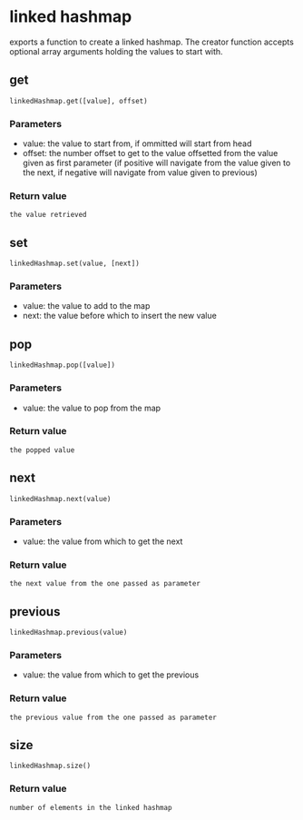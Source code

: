 # linked hashmap
exports a function to create a linked hashmap. The creator function accepts optional array arguments holding the values to start with.

## get
```
linkedHashmap.get([value], offset)
```
### Parameters
- value: the value to start from, if ommitted will start from head
- offset: the number offset to get to the value offsetted from the value given as first parameter (if positive will navigate from the value given to the next, if negative will navigate from value given to previous)

### Return value
    the value retrieved

## set
```
linkedHashmap.set(value, [next])
```
### Parameters
- value: the value to add to the map
- next: the value before which to insert the new value 

## pop
```
linkedHashmap.pop([value])
```
### Parameters
- value: the value to pop from the map
### Return value
    the popped value

## next
```
linkedHashmap.next(value)
```
### Parameters
- value: the value from which to get the next
### Return value
    the next value from the one passed as parameter


## previous
```
linkedHashmap.previous(value)
```
### Parameters
- value: the value from which to get the previous
### Return value
    the previous value from the one passed as parameter

## size
```
linkedHashmap.size()
```
### Return value
    number of elements in the linked hashmap
